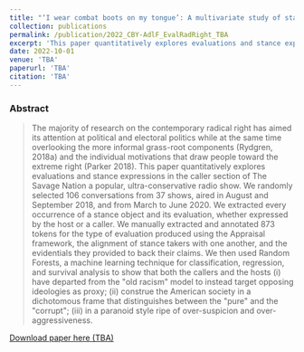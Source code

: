 ```yaml
---
title: "‘I wear combat boots on my tongue’: A multivariate study of stance taking and evaluation in a radical-right radio show (in preparation)"
collection: publications
permalink: /publication/2022_CBY-AdlF_EvalRadRight_TBA
excerpt: 'This paper quantitatively explores evaluations and stance expressions in the caller section of The Savage Nation a popular, ultra-conservative radio show.'
date: 2022-10-01
venue: 'TBA'
paperurl: 'TBA'
citation: 'TBA'
---
```


### Abstract
> The majority of research on the contemporary radical right has aimed its attention at political and electoral politics while at the same time overlooking the more informal grass-root components  (Rydgren, 2018a) and the individual motivations that draw people toward the extreme right (Parker 2018). This paper quantitatively explores evaluations and stance expressions in the caller section of The Savage Nation a popular, ultra-conservative radio show. We randomly selected 106 conversations from 37 shows, aired in August and September 2018, and from March to June 2020. We extracted every occurrence of a stance object and its evaluation, whether expressed by the host or a caller. We manually extracted and annotated 873 tokens for the type of evaluation produced using the Appraisal framework, the alignment of stance takers with one another, and the evidentials they provided to back their claims. We then used Random Forests, a machine learning technique for classification, regression, and survival analysis to show that both the callers and the hosts (i) have departed from the "old racism" model to instead target opposing ideologies as proxy; (ii) construe the American society in a dichotomous frame that distinguishes between the "pure" and the "corrupt"; (iii) in a paranoid style ripe of over-suspicion and over-aggressiveness.

[Download paper here (TBA)](soon)

